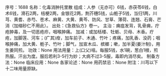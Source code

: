 序号：1688
名称：化毒消肿托里散
组成：人参（无亦可）6钱，赤茯苓6钱，白术6钱，滑石2两，桔梗2两，金银花2两，荆芥穗5钱，山栀子5钱，当归1两，川芎、黄耆、赤芍、苍术、麻黄、大黄、黄芩、防风、甘草、薄荷、连翘、石膏、芒消（加缩砂仁不用此）。
出处：《急救仙方》卷一。
主治：痈疽发背，乳骨痈，疔疮肿毒，及一切恶疮疖，咽喉肿痛。
加减：或加栝楼、牡蛎、贝母、木香。疔疮，加脚莲、河车；(疒其)疳，加车前子、木通、竹叶；疼痛，加乳香、没药；咽喉肿痛，加大黄、栀子、竹叶；脚气，加宣木瓜、槟榔；嗽，加半夏(姜汁制)，用生姜同煎。
功效：None
用法用量：上(口父)咀。每服5钱，水1碗，葱白1根，煎热服。汗出为度。服后若利3-5行为妙；大病不过3-5服，毒即内消尽矣。
制备方法：None
临床应用：None
各家论述：None
用药禁忌：None
附注：川芎以下十二味用量原缺。

